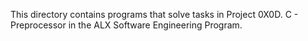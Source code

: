 This directory contains programs that solve tasks in Project 0X0D. C - Preprocessor
in the ALX Software Engineering Program.
